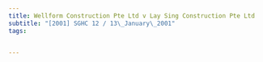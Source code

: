 ```yaml
---
title: Wellform Construction Pte Ltd v Lay Sing Construction Pte Ltd 
subtitle: "[2001] SGHC 12 / 13\_January\_2001"
tags:


---
```


